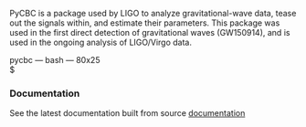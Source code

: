 PyCBC is a package used by LIGO to analyze gravitational-wave data, tease out the signals within, and estimate their parameters. This package was used in the first direct detection of gravitational waves (GW150914), and is used in the ongoing analysis of LIGO/Virgo data.

<script src="https://raw.githubusercontent.com/mattboldt/typed.js/v1.1.7/js/typed.js" charset="utf-8"></script>
<script type="text/javascript">
	document.addEventListener("DOMContentLoaded", function(){
		Typed.new(".element", {
			strings: ["docker pull pycbc/pycbc-el7^1000<br>$ docker run -it pycbc/pycbc-el7 /bin/bash -l^1000<br>&#40;pycbc-software&#41;&#91;pycbc@37184573e664 &#126;&#93;$ python^500<br>Python 2.7.5 &#40;default, Nov  6 2016, 00:28:07&#41;<br>&91;GCC 4.8.5 20150623 &40;Red Hat 4.8.5-11&41;&93; on linux2<br>&gt;&gt;&gt; ^1000import pycbc.version<br>&gt;&gt;&gt; ^1000print pycbc.version.git_hash<br>5682af7e90d1bb5069bfec19c6f2237f67b20edc"],
			typeSpeed: 0
		});
	});
</script>

<div class="text-editor-wrap">
		<div class="title-bar"><span class="title">pycbc &mdash; bash &mdash; 80x<span class="terminal-height">25</span></span></div>
		<div class="text-body">
			$ <span class="element"></span>
		</div>
</div>


### Documentation

See the latest documentation built from source
[documentation](pycbc/latest/html/)


